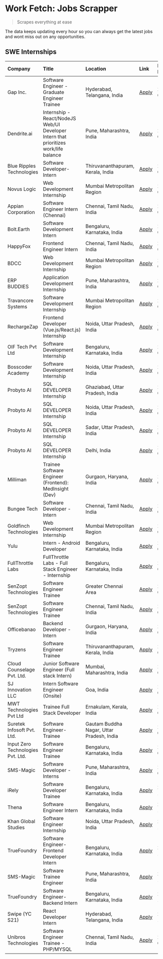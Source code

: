 # Work Fetch: Jobs Scrapper
> Scrapes everything at ease

The data keeps updating every hour so you can always get the latest jobs and wont miss out on any opportunities.

## SWE Internships
<!--START_SECTION:workfetch-->
| Company                           | Title                                                                                | Location                                  | Link                                                                                                                                                                                                                                                                                                  | Date Posted   |
|:----------------------------------|:-------------------------------------------------------------------------------------|:------------------------------------------|:------------------------------------------------------------------------------------------------------------------------------------------------------------------------------------------------------------------------------------------------------------------------------------------------------|:--------------|
| Gap Inc.                          | Software Engineer - Graduate Engineer Trainee                                        | Hyderabad, Telangana, India               | [Apply](https://in.linkedin.com/jobs/view/software-engineer-graduate-engineer-trainee-at-gap-inc-3853818960?position=13&pageNum=0&refId=h6%2Btg%2BsimKXwc7VRki3koQ%3D%3D&trackingId=SXvg6bpoohq%2BFenk%2FQvc%2FA%3D%3D&trk=public_jobs_jserp-result_search-card)                                      | 2024-03-12    |
| Dendrite.ai                       | Internship - React/NodeJS Web/UI Developer Intern that prioritizes work/life balance | Pune, Maharashtra, India                  | [Apply](https://in.linkedin.com/jobs/view/internship-react-nodejs-web-ui-developer-intern-that-prioritizes-work-life-balance-at-dendrite-ai-3853583200?position=58&pageNum=0&refId=h6%2Btg%2BsimKXwc7VRki3koQ%3D%3D&trackingId=0uoi59MlqzyiRUQVToSMuA%3D%3D&trk=public_jobs_jserp-result_search-card) | 2024-03-12    |
| Blue Ripples Technologies         | Software Developer- Intern                                                           | Thiruvananthapuram, Kerala, India         | [Apply](https://in.linkedin.com/jobs/view/software-developer-intern-at-blue-ripples-technologies-3850505983?position=21&pageNum=0&refId=h6%2Btg%2BsimKXwc7VRki3koQ%3D%3D&trackingId=P5qSS0D%2BAhZ3rAvDUqp7HQ%3D%3D&trk=public_jobs_jserp-result_search-card)                                          | 2024-03-09    |
| Novus Logic                       | Web Development Internship                                                           | Mumbai Metropolitan Region                | [Apply](https://in.linkedin.com/jobs/view/web-development-internship-at-novus-logic-3850818621?position=54&pageNum=0&refId=h6%2Btg%2BsimKXwc7VRki3koQ%3D%3D&trackingId=lGJaRdgspCMKFltmcjlNKQ%3D%3D&trk=public_jobs_jserp-result_search-card)                                                         | 2024-03-08    |
| Appian Corporation                | Software Engineer Intern (Chennai)                                                   | Chennai, Tamil Nadu, India                | [Apply](https://in.linkedin.com/jobs/view/software-engineer-intern-chennai-at-appian-corporation-3848335036?position=4&pageNum=0&refId=h6%2Btg%2BsimKXwc7VRki3koQ%3D%3D&trackingId=OtJ3ipjDDqs1wUK28o4XKA%3D%3D&trk=public_jobs_jserp-result_search-card)                                             | 2024-03-07    |
| Bolt.Earth                        | Software Development Intern                                                          | Bengaluru, Karnataka, India               | [Apply](https://in.linkedin.com/jobs/view/software-development-intern-at-bolt-earth-3849437038?position=29&pageNum=0&refId=h6%2Btg%2BsimKXwc7VRki3koQ%3D%3D&trackingId=vfsTekZQzDtAmIEq%2BOfQzg%3D%3D&trk=public_jobs_jserp-result_search-card)                                                       | 2024-03-07    |
| HappyFox                          | Frontend Engineer Intern                                                             | Chennai, Tamil Nadu, India                | [Apply](https://in.linkedin.com/jobs/view/frontend-engineer-intern-at-happyfox-3848357951?position=42&pageNum=0&refId=h6%2Btg%2BsimKXwc7VRki3koQ%3D%3D&trackingId=cCeIHsZM8d3npoFlAHhwPQ%3D%3D&trk=public_jobs_jserp-result_search-card)                                                              | 2024-03-07    |
| BDCC                              | Web Development Internship                                                           | Mumbai Metropolitan Region                | [Apply](https://in.linkedin.com/jobs/view/web-development-internship-at-bdcc-3849712398?position=52&pageNum=0&refId=h6%2Btg%2BsimKXwc7VRki3koQ%3D%3D&trackingId=ijP8GTIxhUjet21jUlQ57Q%3D%3D&trk=public_jobs_jserp-result_search-card)                                                                | 2024-03-07    |
| ERP BUDDIES                       | Application Development Internship                                                   | Pune, Maharashtra, India                  | [Apply](https://in.linkedin.com/jobs/view/application-development-internship-at-erp-buddies-3848828144?position=32&pageNum=0&refId=h6%2Btg%2BsimKXwc7VRki3koQ%3D%3D&trackingId=hFmaIW8i3ZZXzZzOeE29oA%3D%3D&trk=public_jobs_jserp-result_search-card)                                                 | 2024-03-06    |
| Travancore Systems                | Software Development Internship                                                      | Mumbai Metropolitan Region                | [Apply](https://in.linkedin.com/jobs/view/software-development-internship-at-travancore-systems-3847706952?position=11&pageNum=0&refId=h6%2Btg%2BsimKXwc7VRki3koQ%3D%3D&trackingId=HXHPoi9TzWUVu3XU5Awy0g%3D%3D&trk=public_jobs_jserp-result_search-card)                                             | 2024-03-05    |
| RechargeZap                       | Frontend Developer  (Vue.js/React.js) Internship                                     | Noida, Uttar Pradesh, India               | [Apply](https://in.linkedin.com/jobs/view/frontend-developer-vue-js-react-js-internship-at-rechargezap-3847708827?position=33&pageNum=0&refId=h6%2Btg%2BsimKXwc7VRki3koQ%3D%3D&trackingId=FMi0dME3yHXyDJsufqRi7w%3D%3D&trk=public_jobs_jserp-result_search-card)                                      | 2024-03-05    |
| OIF Tech Pvt Ltd                  | Software Development Internship                                                      | Bengaluru, Karnataka, India               | [Apply](https://in.linkedin.com/jobs/view/software-development-internship-at-oif-tech-pvt-ltd-3846326596?position=5&pageNum=0&refId=h6%2Btg%2BsimKXwc7VRki3koQ%3D%3D&trackingId=kJyshF5yAlWMH4dhYdukDg%3D%3D&trk=public_jobs_jserp-result_search-card)                                                | 2024-03-04    |
| Bosscoder Academy                 | Software Development Internship                                                      | Noida, Uttar Pradesh, India               | [Apply](https://in.linkedin.com/jobs/view/software-development-internship-at-bosscoder-academy-3846323827?position=16&pageNum=0&refId=h6%2Btg%2BsimKXwc7VRki3koQ%3D%3D&trackingId=hYl8t0TWScJqa1HwH%2BO59A%3D%3D&trk=public_jobs_jserp-result_search-card)                                            | 2024-03-04    |
| Probyto AI                        | SQL DEVELOPER Internship                                                             | Ghaziabad, Uttar Pradesh, India           | [Apply](https://in.linkedin.com/jobs/view/sql-developer-internship-at-probyto-ai-3846327640?position=41&pageNum=0&refId=h6%2Btg%2BsimKXwc7VRki3koQ%3D%3D&trackingId=BOZrTHnjiq%2FqBeIV%2FALTgw%3D%3D&trk=public_jobs_jserp-result_search-card)                                                        | 2024-03-04    |
| Probyto AI                        | SQL DEVELOPER Internship                                                             | Noida, Uttar Pradesh, India               | [Apply](https://in.linkedin.com/jobs/view/sql-developer-internship-at-probyto-ai-3846328520?position=45&pageNum=0&refId=h6%2Btg%2BsimKXwc7VRki3koQ%3D%3D&trackingId=qtbBa77F3riw7kXwD7SAIA%3D%3D&trk=public_jobs_jserp-result_search-card)                                                            | 2024-03-04    |
| Probyto AI                        | SQL DEVELOPER Internship                                                             | Sadar, Uttar Pradesh, India               | [Apply](https://in.linkedin.com/jobs/view/sql-developer-internship-at-probyto-ai-3846329214?position=50&pageNum=0&refId=h6%2Btg%2BsimKXwc7VRki3koQ%3D%3D&trackingId=ec1FSL8QRvTzkUOVABlchQ%3D%3D&trk=public_jobs_jserp-result_search-card)                                                            | 2024-03-04    |
| Probyto AI                        | SQL DEVELOPER Internship                                                             | Delhi, India                              | [Apply](https://in.linkedin.com/jobs/view/sql-developer-internship-at-probyto-ai-3846324863?position=57&pageNum=0&refId=h6%2Btg%2BsimKXwc7VRki3koQ%3D%3D&trackingId=GKXlZeTogZYyM6yWaFe%2BTg%3D%3D&trk=public_jobs_jserp-result_search-card)                                                          | 2024-03-04    |
| Milliman                          | Trainee Software Engineer (Frontend): MedInsight (Dev)                               | Gurgaon, Haryana, India                   | [Apply](https://in.linkedin.com/jobs/view/trainee-software-engineer-frontend-medinsight-dev-at-milliman-3792874280?position=7&pageNum=0&refId=h6%2Btg%2BsimKXwc7VRki3koQ%3D%3D&trackingId=gjBDxLVHoExe3FnSlnlVmQ%3D%3D&trk=public_jobs_jserp-result_search-card)                                      | 2024-03-01    |
| Bungee Tech                       | Software Developer - Intern                                                          | Chennai, Tamil Nadu, India                | [Apply](https://in.linkedin.com/jobs/view/software-developer-intern-at-bungee-tech-3842220746?position=55&pageNum=0&refId=h6%2Btg%2BsimKXwc7VRki3koQ%3D%3D&trackingId=lhaIQfD2pUynkZ4oB%2FdoLg%3D%3D&trk=public_jobs_jserp-result_search-card)                                                        | 2024-02-28    |
| Goldfinch Technologies            | Web Development Internship                                                           | Mumbai Metropolitan Region                | [Apply](https://in.linkedin.com/jobs/view/web-development-internship-at-goldfinch-technologies-3837823879?position=46&pageNum=0&refId=h6%2Btg%2BsimKXwc7VRki3koQ%3D%3D&trackingId=3OcDYWuAtGnaBRi2OQ2Uiw%3D%3D&trk=public_jobs_jserp-result_search-card)                                              | 2024-02-22    |
| Yulu                              | Intern - Android Developer                                                           | Bengaluru, Karnataka, India               | [Apply](https://in.linkedin.com/jobs/view/intern-android-developer-at-yulu-3834459982?position=48&pageNum=0&refId=h6%2Btg%2BsimKXwc7VRki3koQ%3D%3D&trackingId=1iXgXJIgmnmr2dZWe0l09A%3D%3D&trk=public_jobs_jserp-result_search-card)                                                                  | 2024-02-19    |
| FullThrottle Labs                 | FullThrottle Labs - Full Stack Engineer - Internship                                 | Bengaluru, Karnataka, India               | [Apply](https://in.linkedin.com/jobs/view/fullthrottle-labs-full-stack-engineer-internship-at-fullthrottle-labs-3829636016?position=60&pageNum=0&refId=h6%2Btg%2BsimKXwc7VRki3koQ%3D%3D&trackingId=HxuFskKnlZl8yvqNfS3Y5A%3D%3D&trk=public_jobs_jserp-result_search-card)                             | 2024-02-17    |
| SenZopt Technologies              | Software Engineer Trainee                                                            | Greater Chennai Area                      | [Apply](https://in.linkedin.com/jobs/view/software-engineer-trainee-at-senzopt-technologies-3827688781?position=35&pageNum=0&refId=h6%2Btg%2BsimKXwc7VRki3koQ%3D%3D&trackingId=9y5%2F%2BrNzd7SKws0WF9EEbg%3D%3D&trk=public_jobs_jserp-result_search-card)                                             | 2024-02-12    |
| SenZopt Technologies              | Software Engineer Trainee                                                            | Chennai, Tamil Nadu, India                | [Apply](https://in.linkedin.com/jobs/view/software-engineer-trainee-at-senzopt-technologies-3827686880?position=47&pageNum=0&refId=h6%2Btg%2BsimKXwc7VRki3koQ%3D%3D&trackingId=Of7hHvurCQdhhwy%2BvbrsIA%3D%3D&trk=public_jobs_jserp-result_search-card)                                               | 2024-02-12    |
| Officebanao                       | Backend Developer - Intern                                                           | Gurgaon, Haryana, India                   | [Apply](https://in.linkedin.com/jobs/view/backend-developer-intern-at-officebanao-3814263731?position=25&pageNum=0&refId=h6%2Btg%2BsimKXwc7VRki3koQ%3D%3D&trackingId=wwR6pBtlwDmRyzCKbR7wLQ%3D%3D&trk=public_jobs_jserp-result_search-card)                                                           | 2024-01-31    |
| Tryzens                           | Software Engineer Trainee                                                            | Thiruvananthapuram, Kerala, India         | [Apply](https://in.linkedin.com/jobs/view/software-engineer-trainee-at-tryzens-3809363491?position=37&pageNum=0&refId=h6%2Btg%2BsimKXwc7VRki3koQ%3D%3D&trackingId=Qh4diaAwqJGn4BzliO%2FvKg%3D%3D&trk=public_jobs_jserp-result_search-card)                                                            | 2024-01-18    |
| Cloud Counselage Pvt. Ltd.        | Junior Software Engineer (Full stack Intern)                                         | Mumbai, Maharashtra, India                | [Apply](https://in.linkedin.com/jobs/view/junior-software-engineer-full-stack-intern-at-cloud-counselage-pvt-ltd-3803132814?position=26&pageNum=0&refId=h6%2Btg%2BsimKXwc7VRki3koQ%3D%3D&trackingId=9KcGUzaWb2rlRFa3qpKTpg%3D%3D&trk=public_jobs_jserp-result_search-card)                            | 2024-01-11    |
| SJ Innovation LLC                 | Intern Software Engineer (Onsite)                                                    | Goa, India                                | [Apply](https://in.linkedin.com/jobs/view/intern-software-engineer-onsite-at-sj-innovation-llc-3799959011?position=40&pageNum=0&refId=h6%2Btg%2BsimKXwc7VRki3koQ%3D%3D&trackingId=IiliCbrHVBnPJXJZJKjzJg%3D%3D&trk=public_jobs_jserp-result_search-card)                                              | 2024-01-11    |
| MWT Technologies Pvt Ltd          | Trainee Full Stack Developer                                                         | Ernakulam, Kerala, India                  | [Apply](https://in.linkedin.com/jobs/view/trainee-full-stack-developer-at-mwt-technologies-pvt-ltd-3800921715?position=8&pageNum=0&refId=h6%2Btg%2BsimKXwc7VRki3koQ%3D%3D&trackingId=WAKBCHKYicVIY9RkIhus6Q%3D%3D&trk=public_jobs_jserp-result_search-card)                                           | 2024-01-09    |
| Suretek Infosoft Pvt. Ltd.        | Software Engineer-Trainee                                                            | Gautam Buddha Nagar, Uttar Pradesh, India | [Apply](https://in.linkedin.com/jobs/view/software-engineer-trainee-at-suretek-infosoft-pvt-ltd-3800934643?position=22&pageNum=0&refId=h6%2Btg%2BsimKXwc7VRki3koQ%3D%3D&trackingId=sGh1B1zA1sUNSi7BZ8xLig%3D%3D&trk=public_jobs_jserp-result_search-card)                                             | 2024-01-09    |
| Input Zero Technologies Pvt. Ltd. | Software Engineer Trainee                                                            | Bengaluru, Karnataka, India               | [Apply](https://in.linkedin.com/jobs/view/software-engineer-trainee-at-input-zero-technologies-pvt-ltd-3800927643?position=30&pageNum=0&refId=h6%2Btg%2BsimKXwc7VRki3koQ%3D%3D&trackingId=9nbonmBDXnmmb2nUEQXKfA%3D%3D&trk=public_jobs_jserp-result_search-card)                                      | 2024-01-09    |
| SMS-Magic                         | Software Developer -Interns                                                          | Pune, Maharashtra, India                  | [Apply](https://in.linkedin.com/jobs/view/software-developer-interns-at-sms-magic-3799485343?position=34&pageNum=0&refId=h6%2Btg%2BsimKXwc7VRki3koQ%3D%3D&trackingId=ONh94BqCTaB08ChDhqLUaQ%3D%3D&trk=public_jobs_jserp-result_search-card)                                                           | 2024-01-05    |
| iRely                             | Software Developer Trainee                                                           | Bengaluru, Karnataka, India               | [Apply](https://in.linkedin.com/jobs/view/software-developer-trainee-at-irely-3801577534?position=15&pageNum=0&refId=h6%2Btg%2BsimKXwc7VRki3koQ%3D%3D&trackingId=ujV3pziZOvsi2iIgbVYLmQ%3D%3D&trk=public_jobs_jserp-result_search-card)                                                               | 2023-12-22    |
| Thena                             | Software Engineer Intern                                                             | Bengaluru, Karnataka, India               | [Apply](https://in.linkedin.com/jobs/view/software-engineer-intern-at-thena-3778731751?position=18&pageNum=0&refId=h6%2Btg%2BsimKXwc7VRki3koQ%3D%3D&trackingId=bGJArNRXsFqjwBFYd0Favg%3D%3D&trk=public_jobs_jserp-result_search-card)                                                                 | 2023-12-05    |
| Khan Global Studies               | Software Engineer Internship                                                         | Noida, Uttar Pradesh, India               | [Apply](https://in.linkedin.com/jobs/view/software-engineer-internship-at-khan-global-studies-3766942197?position=53&pageNum=0&refId=h6%2Btg%2BsimKXwc7VRki3koQ%3D%3D&trackingId=%2Bol3hG7Tekr8gOP5tpqvhA%3D%3D&trk=public_jobs_jserp-result_search-card)                                             | 2023-11-27    |
| TrueFoundry                       | Software Engineer- Frontend Developer Intern                                         | Bengaluru, Karnataka, India               | [Apply](https://in.linkedin.com/jobs/view/software-engineer-frontend-developer-intern-at-truefoundry-3790095058?position=17&pageNum=0&refId=h6%2Btg%2BsimKXwc7VRki3koQ%3D%3D&trackingId=prJeMfkAqidoSORAAqR2AQ%3D%3D&trk=public_jobs_jserp-result_search-card)                                        | 2023-11-24    |
| SMS-Magic                         | Software Trainee Engineer                                                            | Pune, Maharashtra, India                  | [Apply](https://in.linkedin.com/jobs/view/software-trainee-engineer-at-sms-magic-3761409781?position=28&pageNum=0&refId=h6%2Btg%2BsimKXwc7VRki3koQ%3D%3D&trackingId=OVC2aGYBMidxTmjSR439sg%3D%3D&trk=public_jobs_jserp-result_search-card)                                                            | 2023-11-16    |
| TrueFoundry                       | Software Engineer-Backend Intern                                                     | Bengaluru, Karnataka, India               | [Apply](https://in.linkedin.com/jobs/view/software-engineer-backend-intern-at-truefoundry-3779508170?position=31&pageNum=0&refId=h6%2Btg%2BsimKXwc7VRki3koQ%3D%3D&trackingId=Ho7CWyYTxrE4NlRucpoJkQ%3D%3D&trk=public_jobs_jserp-result_search-card)                                                   | 2023-11-10    |
| Swipe (YC S21)                    | React Developer Intern                                                               | Hyderabad, Telangana, India               | [Apply](https://in.linkedin.com/jobs/view/react-developer-intern-at-swipe-yc-s21-3737600089?position=19&pageNum=0&refId=h6%2Btg%2BsimKXwc7VRki3koQ%3D%3D&trackingId=HMwKtLlosVVVd%2Bhb1tNnGg%3D%3D&trk=public_jobs_jserp-result_search-card)                                                          | 2023-10-13    |
| Unibros Technologies              | Software Engineer Trainee - PHP/MYSQL                                                | Chennai, Tamil Nadu, India                | [Apply](https://in.linkedin.com/jobs/view/software-engineer-trainee-php-mysql-at-unibros-technologies-3656599241?position=36&pageNum=0&refId=h6%2Btg%2BsimKXwc7VRki3koQ%3D%3D&trackingId=%2BnIoDlVumSco%2BVptMSLGSg%3D%3D&trk=public_jobs_jserp-result_search-card)                                   | 2023-06-12    |
<!--END_SECTION:workfetch-->
